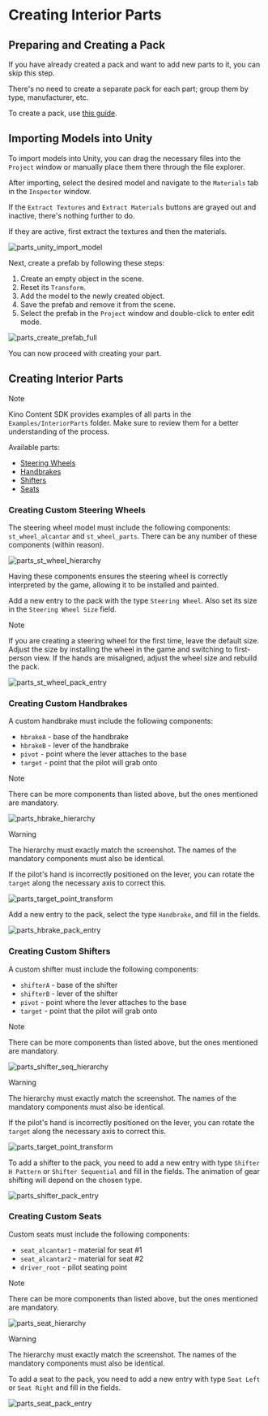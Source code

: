 ﻿# Creating Interior Parts

## Preparing and Creating a Pack

If you have already created a pack and want to add new parts to it, you can skip this step.

There's no need to create a separate pack for each part; group them by type, manufacturer, etc.

To create a pack, use [this guide](CustomPartsPackCreation_EN.md).

## Importing Models into Unity

To import models into Unity, you can drag the necessary files into the `Project` window or manually place them there through the file explorer.

After importing, select the desired model and navigate to the `Materials` tab in the `Inspector` window.

If the `Extract Textures` and `Extract Materials` buttons are grayed out and inactive, there's nothing further to do.

If they are active, first extract the textures and then the materials.

![parts_unity_import_model](../Images/CarParts/parts_unity_import_model.png)

Next, create a prefab by following these steps:

1. Create an empty object in the scene.
2. Reset its `Transform`.
3. Add the model to the newly created object.
4. Save the prefab and remove it from the scene.
5. Select the prefab in the `Project` window and double-click to enter edit mode.

![parts_create_prefab_full](../Images/CarParts/parts_create_prefab_full.gif)

You can now proceed with creating your part.

## Creating Interior Parts

> [!NOTE]
> Kino Content SDK provides examples of all parts in the `Examples/InteriorParts` folder. Make sure to review them for a better understanding of the process.

Available parts:

* [Steering Wheels](#creating-custom-steering-wheels)
* [Handbrakes](#creating-custom-handbrakes)
* [Shifters](#creating-custom-shifters)
* [Seats](#creating-custom-seats)

### Creating Custom Steering Wheels

The steering wheel model must include the following components: `st_wheel_alcantar` and `st_wheel_parts`. There can be any number of these components (within reason).

![parts_st_wheel_hierarchy](../Images/CarParts/parts_st_wheel_hierarchy.png)

Having these components ensures the steering wheel is correctly interpreted by the game, allowing it to be installed and painted.

Add a new entry to the pack with the type `Steering Wheel`. Also set its size in the `Steering Wheel Size` field.

> [!NOTE]
> If you are creating a steering wheel for the first time, leave the default size. Adjust the size by installing the wheel in the game and switching to first-person view. If the hands are misaligned, adjust the wheel size and rebuild the pack.

![parts_st_wheel_pack_entry](../Images/CarParts/parts_st_wheel_pack_entry.png)

### Creating Custom Handbrakes

A custom handbrake must include the following components:

* `hbrakeA` - base of the handbrake
* `hbrakeB` - lever of the handbrake
* `pivot` - point where the lever attaches to the base
* `target` - point that the pilot will grab onto

> [!NOTE]
> There can be more components than listed above, but the ones mentioned are mandatory.

![parts_hbrake_hierarchy](../Images/CarParts/parts_hbrake_hierarchy.png)

> [!WARNING]
> The hierarchy must exactly match the screenshot. The names of the mandatory components must also be identical.

If the pilot's hand is incorrectly positioned on the lever, you can rotate the `target` along the necessary axis to correct this.

![parts_target_point_transform](../Images/CarParts/parts_target_point_transform.png)

Add a new entry to the pack, select the type `Handbrake`, and fill in the fields.

![parts_hbrake_pack_entry](../Images/CarParts/parts_hbrake_pack_entry.png)

### Creating Custom Shifters

A custom shifter must include the following components:

* `shifterA` - base of the shifter
* `shifterB` - lever of the shifter
* `pivot` - point where the lever attaches to the base
* `target` - point that the pilot will grab onto

> [!NOTE]
> There can be more components than listed above, but the ones mentioned are mandatory.

![parts_shifter_seq_hierarchy](../Images/CarParts/parts_shifter_seq_hierarchy.png)

> [!WARNING]
> The hierarchy must exactly match the screenshot. The names of the mandatory components must also be identical.

If the pilot's hand is incorrectly positioned on the lever, you can rotate the `target` along the necessary axis to correct this.

![parts_target_point_transform](../Images/CarParts/parts_target_point_transform.png)

To add a shifter to the pack, you need to add a new entry with type `Shifter H Pattern` or `Shifter Sequential` and fill in the fields. The animation of gear shifting will depend on the chosen type.

![parts_shifter_pack_entry](../Images/CarParts/parts_shifter_pack_entry.png)

### Creating Custom Seats

Custom seats must include the following components:

* `seat_alcantar1` - material for seat #1
* `seat_alcantar2` - material for seat #2
* `driver_root` - pilot seating point

> [!NOTE]
> There can be more components than listed above, but the ones mentioned are mandatory.

![parts_seat_hierarchy](../Images/CarParts/parts_seat_hierarchy.png)

> [!WARNING]
> The hierarchy must exactly match the screenshot. The names of the mandatory components must also be identical.

To add a seat to the pack, you need to add a new entry with type `Seat Left` or `Seat Right` and fill in the fields.

![parts_seat_pack_entry](../Images/CarParts/parts_seat_pack_entry.png)